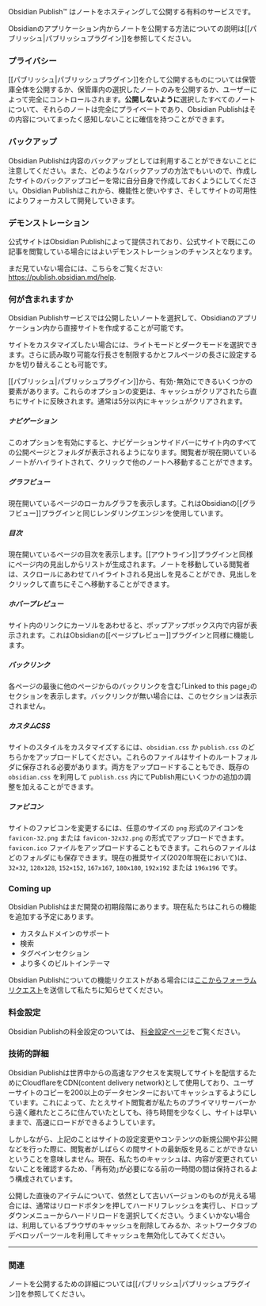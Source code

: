 Obsidian Publish™ はノートをホスティングして公開する有料のサービスです。

Obsidianのアプリケーション内からノートを公開する方法についての説明は[[パブリッシュ|パブリッシュプラグイン]]を参照してください。

### プライバシー

[[パブリッシュ|パブリッシュプラグイン]]を介して公開するものについては保管庫全体を公開するか、保管庫内の選択したノートのみを公開するか、ユーザーによって完全にコントロールされます。**公開しないように**選択したすべてのノートについて、それらのノートは完全にプライベートであり、Obsidian Publishはその内容についてまったく感知しないことに確信を持つことができます。

### バックアップ

Obsidian Publishは内容のバックアップとしては利用することができないことに注意してください。また、どのようなバックアップの方法でもいいので、作成したサイトのバックアップコピーを常に自分自身で作成しておくようにしてください。Obsidian Publishはこれから、機能性と使いやすさ、そしてサイトの可用性によりフォーカスして開発していきます。

### デモンストレーション

公式サイトはObsidian Publishによって提供されており、公式サイトで既にこの記事を閲覧している場合にはよいデモンストレーションのチャンスとなります。

まだ見ていない場合には、こちらをご覧ください: https://publish.obsidian.md/help.

### 何が含まれますか

Obsidian Publishサービスでは公開したいノートを選択して、Obsidianのアプリケーション内から直接サイトを作成することが可能です。

サイトをカスタマイズしたい場合には、ライトモードとダークモードを選択できます。さらに読み取り可能な行長さを制限するかとフルページの長さに設定するかを切り替えることも可能です。

[[パブリッシュ|パブリッシュプラグイン]]から、有効･無効にできるいくつかの要素があります。これらのオプションの変更は、キャッシュがクリアされたら直ちにサイトに反映されます。通常は5分以内にキャッシュがクリアされます。

##### ナビゲーション

このオプションを有効にすると、ナビゲーションサイドバーにサイト内のすべての公開ページとフォルダが表示されるようになります。閲覧者が現在開いているノートがハイライトされて、クリックで他のノートへ移動することができます。

##### グラフビュー

現在開いているページのローカルグラフを表示します。これはObsidianの[[グラフビュー]]プラグインと同じレンダリングエンジンを使用しています。

##### 目次

現在開いているページの目次を表示します。[[アウトライン]]プラグインと同様にページ内の見出しからリストが生成されます。ノートを移動している閲覧者は、スクロールにあわせてハイライトされる見出しを見ることができ、見出しをクリックして直ちにそこへ移動することができます。

##### ホバープレビュー

サイト内のリンクにカーソルをあわせると、ポップアップボックス内で内容が表示されます。これはObsidianの[[ページプレビュー]]プラグインと同様に機能します。

##### バックリンク

各ページの最後に他のページからのバックリンクを含む｢Linked to this page｣のセクションを表示します。バックリンクが無い場合には、このセクションは表示されません。

##### カスタムCSS

サイトのスタイルをカスタマイズするには、`obsidian.css` か `publish.css` のどちらかをアップロードしてください。これらのファイルはサイトのルートフォルダに保存される必要があります。両方をアップロードすることもでき、既存の`obsidian.css` を利用して `publish.css` 内にてPublish用にいくつかの追加の調整を加えることができます。

##### ファビコン

サイトのファビコンを変更するには、任意のサイズの `png` 形式のアイコンを `favicon-32.png` または `favicon-32x32.png` の形式でアップロードできます。`favicon.ico` ファイルをアップロードすることもできます。これらのファイルはどのフォルダにも保存できます。現在の推奨サイズ(2020年現在において)は、`32×32`, `128x128`, `152×152`, `167x167`, `180x180`, `192x192` または `196x196` です。

### Coming up

Obsidian Publishはまだ開発の初期段階にあります。現在私たちはこれらの機能を追加する予定にあります。

- カスタムドメインのサポート
- 検索
- タグペインセクション
- より多くのビルトインテーマ

Obsidian Publishについての機能リクエストがある場合には[ここからフォーラムリクエスト](https://forum.obsidian.md/)を送信して私たちに知らせてください。

### 料金設定

Obsidian Publishの料金設定のついては、 [料金設定ページ](https://obsidian.md/pricing)をご覧ください。

### 技術的詳細

Obsidian Publishは世界中からの高速なアクセスを実現してサイトを配信するためにCloudflareをCDN(content delivery network)として使用しており、ユーザーサイトのコピーを200以上のデータセンターにおいてキャッシュするようにしています。これによって、たとえサイト閲覧者が私たちのプライマリサーバーから遠く離れたところに住んでいたとしても、待ち時間を少なくし、サイトは早いままで、高速にロードができるようしています。

しかしながら、上記のことはサイトの設定変更やコンテンツの新規公開や非公開などを行った際に、閲覧者がしばらくの間サイトの最新版を見ることができないということを意味しません。現在、私たちのキャッシュは、内容が変更されていないことを確認するため、｢再有効｣が必要になる前の一時間の間は保持されるよう構成されています。

公開した直後のアイテムについて、依然として古いバージョンのものが見える場合には、通常はリロードボタンを押してハードリフレッシュを実行し、ドロップダウンメニューからハードリロードを選択してください。うまくいかない場合は、利用しているブラウザのキャッシュを削除してみるか、ネットワークタブのデベロッパーツールを利用してキャッシュを無効化してみてください。

---

### 関連

ノートを公開するための詳細については[[パブリッシュ|パブリッシュプラグイン]]を参照してください。